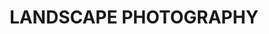 ---
 title: LANDSCAPE PHOTOGRAPHY
 slug: landscape
 featuredImage: './dore-holm-shetland.jpg'
 description: 'Stormy Seas, Mountains, Epic Scenery'
 keywords: ["Landscape Photography"]
---